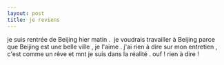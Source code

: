 ```yaml
---
layout: post
title: je reviens
---
```


je suis rentrée de Beijing hier matin .  je voudrais travailler à Beijing parce que Beijing est une belle ville , je l'aime . j'ai rien à dire sur mon entretien , c'est comme un rêve et mnt je suis dans la réalité . ouf ! rien à dire !
